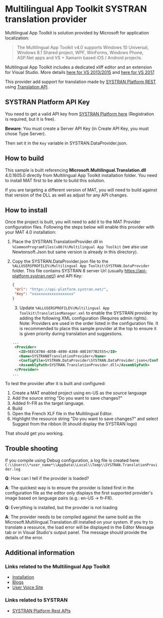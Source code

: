 # Multilingual App Toolkit SYSTRAN translation provider

Multilingual App Toolkit is solution provided by Microsoft for application localization:
>The Multilingual App Toolkit v4.0 supports Windows 10 Universal, Windows 8.1 Shared project, WPF, WinForms, Windows Phone, ASP.Net apps and VS + Xamarin based iOS / Android projects.

Multilingual App Toolkit includes a dedicated xliff editor and an extension for Visual Studio. More details [here for VS 2013/2015](https://visualstudiogallery.msdn.microsoft.com/6dab9154-a7e1-46e4-bbfa-18b5e81df520) and [here for VS 2017](https://marketplace.visualstudio.com/items?itemName=MultilingualAppToolkit.MultilingualAppToolkit-18308).

This provider add support for translation made by [SYSTRAN Platform REST](https://platform.systran.net/) using [Translation API](https://platform.systran.net/reference/translation).

## SYSTRAN Platform API Key

You need to get a valid API key from [SYSTRAN Platform here](https://platform.systran.net/) (Registration is required, but it is free). 

**Beware**: You must create a Server API Key (in Create API Key, you must chose Type Server). 

Then set it in the `Key` variable in SYSTRAN.DataProvider.json.

## How to build

This sample is built referencing **Microsoft.Multilingual.Translation.dll** 4.0.1605.0 directly from Multilingual App Toolkit installation folder. You need to install MAT first to be able to build this solution.

If you are targeting a different version of MAT, you will need to build against that version of the DLL as well as adjust for any API changes.

## How to install

Once the project is built, you will need to add it to the MAT Provider configuration files. Following the steps below will enable this provider with your MAT 4.0 installation:

1. Place the SYSTRAN.TranslationProvider.dll in `%CommonProgramFiles(x86)%\Multilingual App Toolkit` (we also use Newtonsoft.Json but same version is already in this directory).
2. Copy the SYSTRAN.DataProvider.json file to the `%ALLUSERSPROFILE%\Multilingual App Toolkit\SYSTRAN.DataProvider` folder.
   This file contains SYSTRAN 8 server Url (usually https://api-platform.systran.net/) and API Key:
   ```json
   {
   	"Url": "https://api-platform.systran.net/",
   	"Key": "xxxxxxxxxxxxxxxxxxx"
   }
   ```
   3. Update `%ALLUSERSPROFILE%\Multilingual App Toolkit\TranslationManager.xml` to enable the
   SYSTRAN provider by adding the following XML configuration (Requires admin rights).  
   Note: Providers are used in the order listed in the configuration file.  It is recommended to
   place this sample provider at the top to ensure it is given priority during translation and
   suggestions.

   ```xml
   ...
    <Provider>
      <ID>5EEC87B4-4D5B-4898-A388-48E1977B2555</ID>
      <Name>SYSTRAN8TranslationProvider</Name>
      <ConfigFile>SYSTRAN.DataProvider\SYSTRAN.DataProvider.json</ConfigFile>
      <AssemblyPath>SYSTRAN.TranslationProvider.dll</AssemblyPath>
    </Provider>
   ...
   ```

To test the provider after it is built and configured:

1. Create a MAT enabled project using en-US as the source language
2. Add the source string "Do you want to save changes?"
3. Added fr-FR as the target language.
4. Build
5. Open the French XLF file in the Multilingual Editor.  
6. Highlight the resource string "Do you want to save changes?" and select Suggest from the ribbon (It should display the SYSTRAN logo)

That should get you working.

## Trouble shooting

If you compile using Debug configuration, a log file is created here: `C:\\Users\\*user_name*\\AppData\\Local\\Temp\\SYSTRAN.TranslationProvider.log`

**Q**: How can I tell if the provider is loaded?

**A**: The quickest way is to ensure the provider is listed first in the configuration file as the editor only displays the first supported provider's image based on language pairs (e.g.: en-US -> fr-FR).

**Q**: Everything is installed, but the provider is not loading

**A**: The provider needs to be compiled against the same build as the Microsoft.Multilingual.Translation.dll installed on your system. If you try to translate a resource, the load error will be displayed in the Editor Message tab or in  Visual Studio's output panel. The message should provide the details of the error.

## Additional information
### Links related to the Multilingual App Toolkit
* [Installation](https://visualstudiogallery.msdn.microsoft.com/6dab9154-a7e1-46e4-bbfa-18b5e81df520)
* [Blogs](http://blogs.msdn.com/b/matdev/)
* [User Voice Site](http://multilingualapptoolkit.uservoice.com)

### Links related to SYSTRAN
* [SYSTRAN Platform Rest APIs](https://platform.systran.net/)
